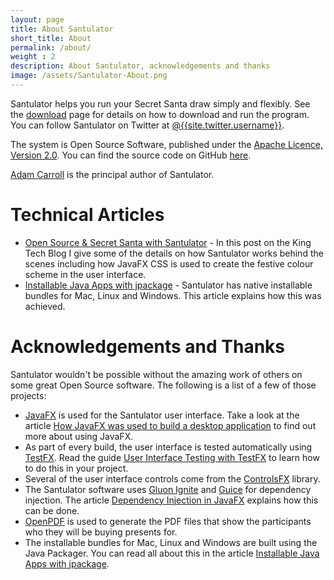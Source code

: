 ```yaml
---
layout: page
title: About Santulator
short_title: About
permalink: /about/
weight : 2
description: About Santulator, acknowledgements and thanks
image: /assets/Santulator-About.png
---
```


Santulator helps you run your Secret Santa draw simply and flexibly.  See the [download] page for details on how to download and run the program.  You can follow Santulator on Twitter at [@{{site.twitter.username}}]({{site.twitter.link}}).

The system is Open Source Software, published under the [Apache Licence, Version 2.0].  You can find the source code on GitHub [here][GitHub].

[Adam Carroll] is the principal author of Santulator.

# Technical Articles

* [Open Source & Secret Santa with Santulator] - In this post on the King Tech Blog I give some of the details on how Santulator works behind the scenes including how JavaFX CSS is used to create the festive colour scheme in the user interface.
* [Installable Java Apps with jpackage] - Santulator has native installable bundles for Mac, Linux and Windows.  This article explains how this was achieved.

# Acknowledgements and Thanks

Santulator wouldn't be possible without the amazing work of others on some great Open Source software.  The following is a list of a few of those projects:

* [JavaFX] is used for the Santulator user interface.  Take a look at the article [How JavaFX was used to build a desktop application] to find out more about using JavaFX.
* As part of every build, the user interface is tested automatically using [TestFX].  Read the guide [User Interface Testing with TestFX] to learn how to do this in your project.
* Several of the user interface controls come from the [ControlsFX] library.
* The Santulator software uses [Gluon Ignite] and [Guice] for dependency injection.  The article [Dependency Injection in JavaFX] explains how this can be done.
* [OpenPDF] is used to generate the PDF files that show the participants who they will be buying presents for.
* The installable bundles for Mac, Linux and Windows are built using the Java Packager.  You can read all about this in the article [Installable Java Apps with jpackage].

[Adam Carroll]:https://github.com/AdamCarroll/
[download]:/download
[Apache Licence, Version 2.0]:http://www.apache.org/licenses/LICENSE-2.0
[GitHub]:https://github.com/Santulator/Santulator

[How JavaFX was used to build a desktop application]:https://medium.com/techking/how-javafx-was-used-to-build-a-desktop-application-7d4c680d8dc
[User Interface Testing with TestFX]:https://medium.com/@adam_carroll/user-interface-testing-with-testfx-5747ba02b0ec
[Dependency Injection in JavaFX]:https://vocabhunter.github.io/2016/11/13/JavaFX-Dependency-Injection.html
[Installable Java Apps with jpackage]:https://vocabhunter.github.io/2021/07/10/installable-java-apps-with-jpackage.html
[Open Source & Secret Santa with Santulator]:https://medium.com/techking/open-source-secret-santa-with-santulator-9101972359fc

[JavaFX]:https://openjfx.io/
[ControlsFX]:https://github.com/controlsfx/controlsfx
[Gluon Ignite]:http://gluonhq.com/labs/ignite/
[Guice]:https://github.com/google/guice
[TestFX]:https://github.com/TestFX/TestFX
[OpenPDF]:https://github.com/LibrePDF/OpenPDF
